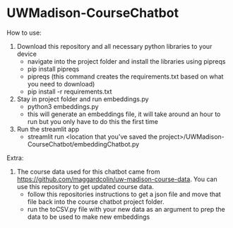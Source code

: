 # UWMadison-CourseChatbot

How to use:
1. Download this repository and all necessary python libraries to your device
   - navigate into the project folder and install the libraries using pipreqs
   - pip install pipreqs
   - pipreqs (this command creates the requirements.txt based on what you need to download)
   - pip install -r requirements.txt
2. Stay in project folder and run embeddings.py
   - python3 embeddings.py
   - this will generate an embeddings file, it will take around an hour to run but you only have to do this the first time
3. Run the streamlit app
   - streamlit run <location that you've saved the project>/UWMadison-CourseChatbot/embeddingChatbot.py

Extra:
1. The course data used for this chatbot came from https://github.com/maggardcolin/uw-madison-course-data. You can use this repository to get updated course data.
   - follow this repositories instructions to get a json file and move that file back into the course chatbot project folder.
   - run the toCSV.py file with your new data as an argument to prep the data to be used to make new embeddings
